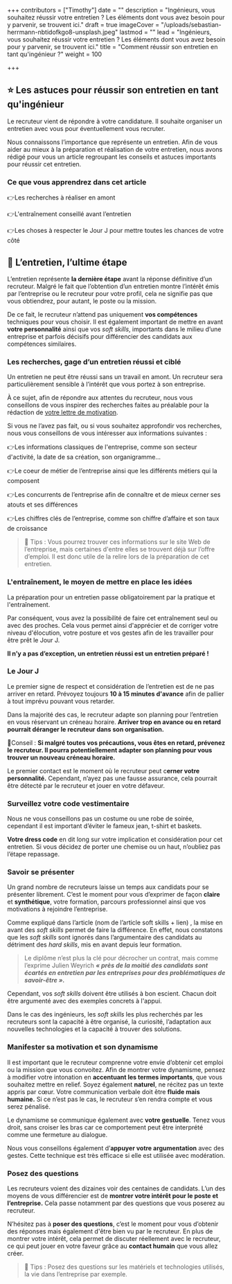 +++
contributors = ["Timothy"]
date = ""
description = "Ingénieurs, vous souhaitez réussir votre entretien ? Les éléments dont vous avez besoin pour y parvenir, se trouvent ici."
draft = true
imageCover = "/uploads/sebastian-herrmann-nbtidofkgo8-unsplash.jpeg"
lastmod = ""
lead = "Ingénieurs, vous souhaitez réussir votre entretien ? Les éléments dont vous avez besoin pour y parvenir, se trouvent ici."
title = "Comment réussir son entretien en tant qu'ingénieur ?"
weight = 100

+++
## ⭐️ Les astuces pour réussir son entretien en tant qu'ingénieur

Le recruteur vient de répondre à votre candidature. Il souhaite organiser un entretien avec vous pour éventuellement vous recruter.

Nous connaissons l’importance que représente un entretien. Afin de vous aider au mieux à la préparation et réalisation de votre entretien, nous avons rédigé pour vous un article regroupant les conseils et astuces importants pour réussir cet entretien.

### Ce que vous apprendrez dans cet article

👉Les recherches à réaliser en amont

👉L'entraînement conseillé avant l’entretien

👉Les choses à respecter le Jour J pour mettre toutes les chances de votre côté

## 🤝 L’entretien, l’ultime étape

L’entretien représente **la dernière étape** avant la réponse définitive d’un recruteur. Malgré le fait que l’obtention d’un entretien montre l’intérêt émis par l’entreprise ou le recruteur pour votre profil, cela ne signifie pas que vous obtiendrez, pour autant, le poste ou la mission.

De ce fait, le recruteur n’attend pas uniquement **vos compétences** techniques pour vous choisir. Il est également important de mettre en avant **votre personnalité** ainsi que vos _soft skills_, importants dans le milieu d’une entreprise et parfois décisifs pour différencier des candidats aux compétences similaires.

### Les recherches, gage d’un entretien réussi et ciblé

Un entretien ne peut être réussi sans un travail en amont. Un recruteur sera particulièrement sensible à l’intérêt que vous portez à son entreprise.

À ce sujet, afin de répondre aux attentes du recruteur, nous vous conseillons de vous inspirer des recherches faites au préalable pour la rédaction de [votre lettre de motivation]().

Si vous ne l’avez pas fait, ou si vous souhaitez approfondir vos recherches, nous vous conseillons de vous intéresser aux informations suivantes :

👉Les informations classiques de l'entreprise, comme son secteur d'activité, la date de sa création, son organigramme...

👉Le coeur de métier de l’entreprise ainsi que les différents métiers qui la    composent

👉Les concurrents de l’entreprise afin de connaître et de mieux cerner ses atouts et ses différences

👉Les chiffres clés de l’entreprise, comme son chiffre d’affaire et son taux de croissance

> 🚀 Tips : Vous pourrez trouver ces informations sur le site Web de l’entreprise, mais certaines d'entre elles se trouvent déjà sur l’offre d’emploi. Il est donc utile de la relire lors de la préparation de cet entretien.

### L'entraînement, le moyen de mettre en place les idées

La préparation pour un entretien passe obligatoirement par la pratique et l'entraînement. 

Par conséquent, vous avez la possibilité de faire cet entraînement seul ou avec des proches. Cela vous permet ainsi d'apprécier et de corriger votre niveau d'élocution, votre posture et vos gestes afin de les travailler pour être prêt le Jour J.

**Il n’y a pas d’exception, un entretien réussi est un entretien préparé !**

### Le Jour J

Le premier signe de respect et considération de l’entretien est de ne pas arriver en retard. Prévoyez toujours **10 à 15 minutes d'avance** afin de pallier à  tout imprévu pouvant vous retarder.

Dans la majorité des cas, le recruteur adapte son planning pour l’entretien en vous réservant un créneau horaire. **Arriver trop en avance ou en retard pourrait déranger le recruteur dans son organisation.**

🧐Conseil : **Si malgré toutes vos précautions, vous êtes en retard, prévenez le recruteur. Il pourra potentiellement adapter son planning pour vous trouver un nouveau créneau horaire.**

Le premier contact est le moment où le recruteur peut c**erner votre personnalité.** Cependant, n’ayez pas une fausse assurance, cela pourrait être détecté par le recruteur et jouer en votre défaveur.

### Surveillez votre code vestimentaire

Nous ne vous conseillons pas un costume ou une robe de soirée, cependant il est important d’éviter le fameux jean, t-shirt et baskets.

**Votre dress code** en dit long sur votre implication et considération pour cet entretien. Si vous décidez de porter une chemise ou un haut, n’oubliez pas l’étape repassage.

### Savoir se présenter

Un grand nombre de recruteurs laisse un temps aux candidats pour se présenter librement. C’est le moment pour vous d’exprimer de façon **claire** et **synthétique**, votre formation, parcours professionnel ainsi que vos motivations à rejoindre l’entreprise.

Comme expliqué dans l’article (nom de l’article soft skills + lien) , la mise en avant des _soft skills_ permet de faire la différence. En effet, nous constatons que les _soft skills_ sont ignorés dans l’argumentaire des candidats au détriment des _hard skills_, mis en avant depuis leur formation.

> Le diplôme n’est plus la clé pour décrocher un contrat, mais comme l’exprime Julien Weyrich **_« près de la moitié des candidats sont écartés en entretien par les entreprises pour des problématiques de savoir-être »._**

Cependant, vos _soft skills_ doivent être utilisés à bon escient. Chacun doit être argumenté avec des exemples concrets à l'appui.

Dans le cas des ingénieurs, les _soft skills_ les plus recherchés par les recruteurs sont la capacité à être organisé, la curiosité, l’adaptation aux nouvelles technologies et la capacité à trouver des solutions.

### Manifester sa motivation et son dynamisme

Il est important que le recruteur comprenne votre envie d’obtenir cet emploi ou la mission que vous convoitez. Afin de montrer votre dynamisme, pensez à modifier votre intonation en **accentuant les termes importants**, que vous souhaitez mettre en relief. Soyez également **naturel**, ne récitez pas un texte appris par cœur. Votre communication verbale doit être **fluide mais humaine.** Si ce n’est pas le cas, le recruteur s’en rendra compte et vous serez pénalisé.

Le dynamisme se communique également avec **votre gestuelle**. Tenez vous droit, sans croiser les bras car ce comportement peut être interprété comme une fermeture au dialogue.

Nous vous conseillons également d’**appuyer votre argumentation** avec des gestes. Cette technique est très efficace si elle est utilisée avec modération.

### Posez des questions

Les recruteurs voient des dizaines voir des centaines de candidats. L’un des moyens de vous différencier est de **montrer votre intérêt pour le poste et l’entreprise.** Cela passe notamment par des questions que vous poserez au recruteur.

N’hésitez pas à **poser des questions**, c’est le moment pour vous d’obtenir des réponses mais également d'être bien vu par le recruteur. En plus de montrer votre intérêt, cela permet de discuter réellement avec le recruteur, ce qui peut jouer en votre faveur grâce au **contact humain** que vous allez créer.

> 🚀 Tips : Posez des questions sur les matériels et technologies utilisés, la vie dans l’entreprise par exemple.